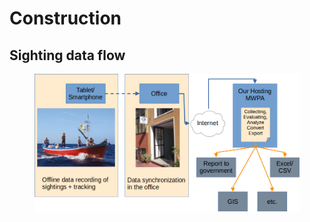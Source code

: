 # Construction

## Sighting data flow

<figure><img src="../.gitbook/assets/sighting_flow.png" alt=""><figcaption></figcaption></figure>

